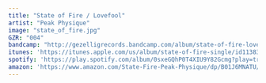 ```yaml
---
title: "State of Fire / Lovefool"
artist: "Peak Physique"
image: "state_of_fire.jpg"
GZR: "004"
bandcamp: "http://gezelligrecords.bandcamp.com/album/state-of-fire-lovefool"
itunes: 'https://itunes.apple.com/us/album/state-of-fire-single/id1138352179'
spotify: 'https://play.spotify.com/album/0sxeGQhP0T4XIU9Y82Gcmg?play=true&utm_source=open.spotify.com&utm_medium=open'
amazon: 'https://www.amazon.com/State-Fire-Peak-Physique/dp/B01J6MNATU/ref=sr_1_1?s=dmusic&ie=UTF8&qid=1499911134&sr=1-1-mp3-albums-bar-strip-0&keywords=Peak+Physique'
---
```

